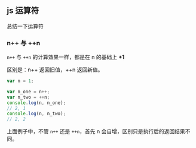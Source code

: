 ## js 运算符

总结一下运算符

### n++ 与 ++n

`n++` 与 `++n` 的计算效果一样，都是在 n 的基础上 **+1**

区别是：n++ 返回旧值，++n 返回新值。

```js
var n = 1;

var n_one = n++;
var n_two = ++n;
console.log(n, n_one);
// 2, 1
console.log(n, n_two);
// 2, 2
```

上面例子中，不管 `n++` 还是 `++n`，首先 n 会自增，区别只是执行后的返回结果不同。

